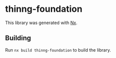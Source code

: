 # thinng-foundation

This library was generated with [Nx](https://nx.dev).

## Building

Run `nx build thinng-foundation` to build the library.
